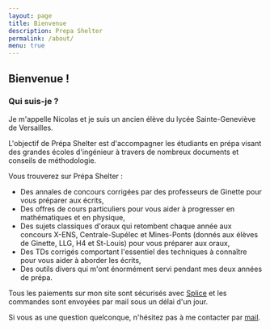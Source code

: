 ```yaml
---
layout: page
title: Bienvenue
description: Prepa Shelter
permalink: /about/
menu: true
---
```


## Bienvenue !

### Qui suis-je ?

Je m'appelle Nicolas et je suis un ancien élève du lycée Sainte-Geneviève de Versailles. 

L'objectif de Prépa Shelter est d'accompagner les étudiants en prépa visant des grandes écoles d'ingénieur à travers de nombreux documents et conseils de méthodologie. 

Vous trouverez sur Prépa Shelter :

- Des annales de concours corrigées par des professeurs de Ginette pour vous préparer aux écrits, 
- Des offres de cours particuliers pour vous aider à progresser en mathématiques et en physique,
- Des sujets classiques d'oraux qui retombent chaque année aux concours X-ENS, Centrale-Supélec et Mines-Ponts (donnés aux élèves de Ginette, LLG, H4 et St-Louis) pour vous préparer aux oraux,
- Des TDs corrigés comportant l'essentiel des techniques à connaître pour vous aider à aborder les écrits,
- Des outils divers qui m'ont énormément servi pendant mes deux années de prépa.

Tous les paiements sur mon site sont sécurisés avec [Splice](https://www.stripe.com) et les commandes sont envoyées par mail sous un délai d'un jour.

Si vous as une question quelconque, n'hésitez pas à me contacter par [mail](https://www.prepashelter.com/contact/).
